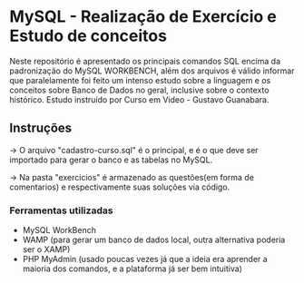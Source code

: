 # MySQL - Realização de Exercício e Estudo de conceitos
 Neste repositório é apresentado os principais comandos SQL encima da padronização do MySQL WORKBENCH,
 além dos arquivos é válido informar que paralelamente foi feito um intenso estudo sobre a linguagem
 e os conceitos sobre Banco de Dados no geral, inclusive sobre o contexto histórico. Estudo instruído por Curso em Video - Gustavo Guanabara.
 
 ## Instruções
 -> O arquivo "cadastro-curso.sql" é o principal, e é o que deve ser importado para gerar o banco e as tabelas no MySQL.
 
 -> Na pasta "exercicios" é armazenado as questões(em forma de comentarios) e respectivamente suas soluções via código.

### Ferramentas utilizadas
- MySQL WorkBench
- WAMP (para gerar um banco de dados local, outra alternativa poderia ser o XAMP)
- PHP MyAdmin (usado poucas vezes já que a ideia era aprender a maioria dos comandos, e a plataforma já ser bem intuitiva)
